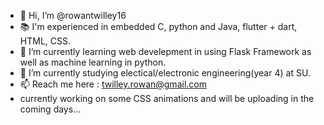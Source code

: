 - 👋 Hi, I’m @rowantwilley16
- 📚 I'm experienced in embedded C, python and Java, flutter + dart, HTML, CSS.
- 👀 I’m currently learning web develepment in using Flask Framework as well as machine learning in python.
- 🌱 I’m currently studying electical/electronic engineering(year 4) at SU.
- 📫 Reach me here : twilley.rowan@gmail.com
- currently working on some CSS animations and will be uploading in the coming days... 
